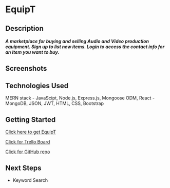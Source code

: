 # EquipT

## Description

##### A marketplace for buying and selling Audio and Video production equipment. Sign up to list new items. Login to access the contact info for an item you want to buy.

## Screenshots

[img1]: 
![img1]

[img2]: 
![img2]

[img3]: 
![img3]

[img4]: 
![img4]

## Technologies Used
MERN stack - JavaScipt, Node.js, Express.js, Mongoose ODM, React - MongoDB, JSON, JWT, HTML, CSS, Bootstrap

## Getting Started
[Click here to get EquipT]: https://equip-t.herokuapp.com/
[Click here to get EquipT]

[Click for Trello Board]: https://trello.com/b/FWdmXH4L
[Click for Trello Board]

[Click for GitHub repo]: https://github.com/chasmad/equipt
[Click for GitHub repo]

## Next Steps
- Keyword Search